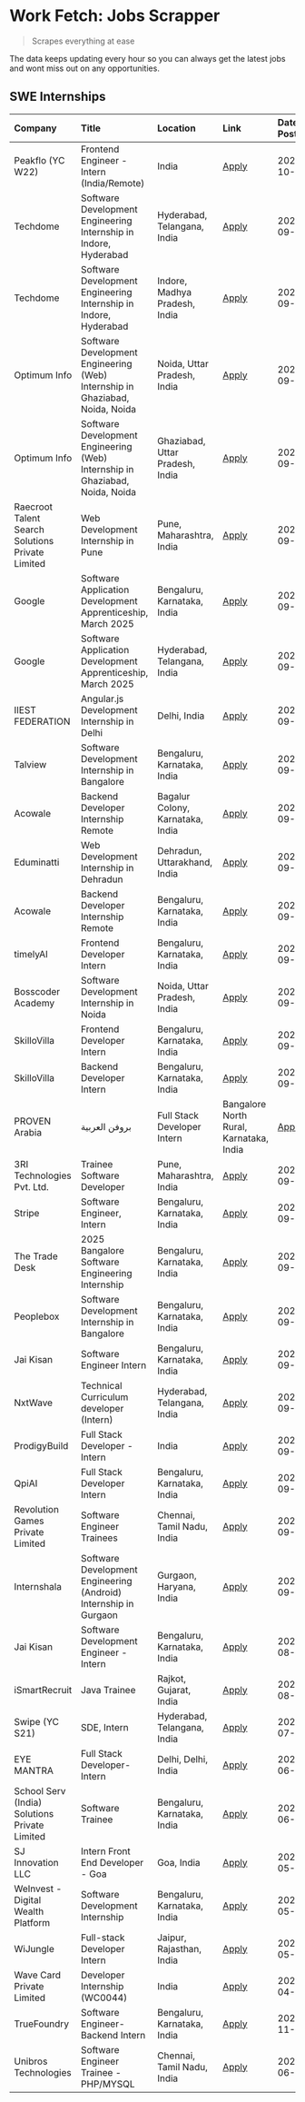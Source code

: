 # Work Fetch: Jobs Scrapper
> Scrapes everything at ease

The data keeps updating every hour so you can always get the latest jobs and wont miss out on any opportunities.

## SWE Internships
<!--START_SECTION:workfetch-->
| Company                                          | Title                                                                        | Location                                | Link                                                                                                                                                                                                                                                                              | Date Posted   |
|:-------------------------------------------------|:-----------------------------------------------------------------------------|:----------------------------------------|:----------------------------------------------------------------------------------------------------------------------------------------------------------------------------------------------------------------------------------------------------------------------------------|:--------------|
| Peakflo (YC W22)                                 | Frontend Engineer - Intern (India/Remote)                                    | India                                   | [Apply](https://in.linkedin.com/jobs/view/frontend-engineer-intern-india-remote-at-peakflo-yc-w22-4037729755?position=21&pageNum=0&refId=Q%2BfvFylEBLv5Mm7v5P3ZfQ%3D%3D&trackingId=ce1HyjBkRmhci2Zl%2FNCKYw%3D%3D)                                                                | 2024-10-01    |
| Techdome                                         | Software Development Engineering Internship in Indore, Hyderabad             | Hyderabad, Telangana, India             | [Apply](https://in.linkedin.com/jobs/view/software-development-engineering-internship-in-indore-hyderabad-at-techdome-4039243553?position=54&pageNum=0&refId=Q%2BfvFylEBLv5Mm7v5P3ZfQ%3D%3D&trackingId=z1EpDs%2FWRkY2lhPeyOY1fQ%3D%3D)                                            | 2024-09-30    |
| Techdome                                         | Software Development Engineering Internship in Indore, Hyderabad             | Indore, Madhya Pradesh, India           | [Apply](https://in.linkedin.com/jobs/view/software-development-engineering-internship-in-indore-hyderabad-at-techdome-4039245043?position=60&pageNum=0&refId=Q%2BfvFylEBLv5Mm7v5P3ZfQ%3D%3D&trackingId=s75P%2BcnIRy1odLPQFyi5ew%3D%3D)                                            | 2024-09-30    |
| Optimum Info                                     | Software Development Engineering (Web) Internship in Ghaziabad, Noida, Noida | Noida, Uttar Pradesh, India             | [Apply](https://in.linkedin.com/jobs/view/software-development-engineering-web-internship-in-ghaziabad-noida-noida-at-optimum-info-4037042231?position=5&pageNum=0&refId=Q%2BfvFylEBLv5Mm7v5P3ZfQ%3D%3D&trackingId=mgqwDmqYMF1%2FXrb5BVTnyw%3D%3D)                                | 2024-09-27    |
| Optimum Info                                     | Software Development Engineering (Web) Internship in Ghaziabad, Noida, Noida | Ghaziabad, Uttar Pradesh, India         | [Apply](https://in.linkedin.com/jobs/view/software-development-engineering-web-internship-in-ghaziabad-noida-noida-at-optimum-info-4037041629?position=6&pageNum=0&refId=Q%2BfvFylEBLv5Mm7v5P3ZfQ%3D%3D&trackingId=y6xNzn6GXs2FqHxp%2BBbuow%3D%3D)                                | 2024-09-27    |
| Raecroot Talent Search Solutions Private Limited | Web Development Internship in Pune                                           | Pune, Maharashtra, India                | [Apply](https://in.linkedin.com/jobs/view/web-development-internship-in-pune-at-raecroot-talent-search-solutions-private-limited-4034584677?position=48&pageNum=0&refId=Q%2BfvFylEBLv5Mm7v5P3ZfQ%3D%3D&trackingId=9K7334BMPt0Din%2By%2FIds%2FA%3D%3D)                             | 2024-09-26    |
| Google                                           | Software Application Development Apprenticeship, March 2025                  | Bengaluru, Karnataka, India             | [Apply](https://in.linkedin.com/jobs/view/software-application-development-apprenticeship-march-2025-at-google-4032957527?position=2&pageNum=0&refId=Q%2BfvFylEBLv5Mm7v5P3ZfQ%3D%3D&trackingId=Zv%2BUmjOMC%2Blb%2FAXCD0Cm%2Fw%3D%3D)                                              | 2024-09-24    |
| Google                                           | Software Application Development Apprenticeship, March 2025                  | Hyderabad, Telangana, India             | [Apply](https://in.linkedin.com/jobs/view/software-application-development-apprenticeship-march-2025-at-google-4032957528?position=3&pageNum=0&refId=Q%2BfvFylEBLv5Mm7v5P3ZfQ%3D%3D&trackingId=dRZxigcVZUWHRJN2k%2FoRQA%3D%3D)                                                    | 2024-09-24    |
| IIEST FEDERATION                                 | Angular.js Development Internship in Delhi                                   | Delhi, India                            | [Apply](https://in.linkedin.com/jobs/view/angular-js-development-internship-in-delhi-at-iiest-federation-4034407085?position=53&pageNum=0&refId=Q%2BfvFylEBLv5Mm7v5P3ZfQ%3D%3D&trackingId=vJsGUOXIkvwr4%2FQWOu2FFg%3D%3D)                                                         | 2024-09-24    |
| Talview                                          | Software Development Internship in Bangalore                                 | Bengaluru, Karnataka, India             | [Apply](https://in.linkedin.com/jobs/view/software-development-internship-in-bangalore-at-talview-4033703077?position=11&pageNum=0&refId=Q%2BfvFylEBLv5Mm7v5P3ZfQ%3D%3D&trackingId=vTm9PVTE%2BFTfCXx4HkuyLA%3D%3D)                                                                | 2024-09-23    |
| Acowale                                          | Backend Developer Internship Remote                                          | Bagalur Colony, Karnataka, India        | [Apply](https://in.linkedin.com/jobs/view/backend-developer-internship-remote-at-acowale-4030088707?position=17&pageNum=0&refId=Q%2BfvFylEBLv5Mm7v5P3ZfQ%3D%3D&trackingId=z6J87SbiOcUOyb0zmafjXw%3D%3D)                                                                           | 2024-09-21    |
| Eduminatti                                       | Web Development Internship in Dehradun                                       | Dehradun, Uttarakhand, India            | [Apply](https://in.linkedin.com/jobs/view/web-development-internship-in-dehradun-at-eduminatti-4032105381?position=24&pageNum=0&refId=Q%2BfvFylEBLv5Mm7v5P3ZfQ%3D%3D&trackingId=t55iFkTg3nXf0rfN682h0w%3D%3D)                                                                     | 2024-09-21    |
| Acowale                                          | Backend Developer Internship Remote                                          | Bengaluru, Karnataka, India             | [Apply](https://in.linkedin.com/jobs/view/backend-developer-internship-remote-at-acowale-4030975489?position=10&pageNum=0&refId=Q%2BfvFylEBLv5Mm7v5P3ZfQ%3D%3D&trackingId=pN4YQGwKb4oVnmM2vyBGzA%3D%3D)                                                                           | 2024-09-20    |
| timelyAI                                         | Frontend Developer Intern                                                    | Bengaluru, Karnataka, India             | [Apply](https://in.linkedin.com/jobs/view/frontend-developer-intern-at-timelyai-4030925040?position=15&pageNum=0&refId=Q%2BfvFylEBLv5Mm7v5P3ZfQ%3D%3D&trackingId=Osl5GeHWUi430d%2BKhc%2FWpg%3D%3D)                                                                                | 2024-09-20    |
| Bosscoder Academy                                | Software Development Internship in Noida                                     | Noida, Uttar Pradesh, India             | [Apply](https://in.linkedin.com/jobs/view/software-development-internship-in-noida-at-bosscoder-academy-4031161323?position=19&pageNum=0&refId=Q%2BfvFylEBLv5Mm7v5P3ZfQ%3D%3D&trackingId=gCv1Dz%2BdQgkSLcqJLVIsDA%3D%3D)                                                          | 2024-09-20    |
| SkilloVilla                                      | Frontend Developer Intern                                                    | Bengaluru, Karnataka, India             | [Apply](https://in.linkedin.com/jobs/view/frontend-developer-intern-at-skillovilla-4025873510?position=8&pageNum=0&refId=Q%2BfvFylEBLv5Mm7v5P3ZfQ%3D%3D&trackingId=AmiSzXZaz%2Fmlp%2BdRs52ZWQ%3D%3D)                                                                              | 2024-09-17    |
| SkilloVilla                                      | Backend Developer Intern                                                     | Bengaluru, Karnataka, India             | [Apply](https://in.linkedin.com/jobs/view/backend-developer-intern-at-skillovilla-4025860894?position=12&pageNum=0&refId=Q%2BfvFylEBLv5Mm7v5P3ZfQ%3D%3D&trackingId=pV8CtLs4vShXCy3bNVg37w%3D%3D)                                                                                  | 2024-09-17    |
| PROVEN Arabia | بروفن العربية                    | Full Stack Developer Intern                                                  | Bangalore North Rural, Karnataka, India | [Apply](https://in.linkedin.com/jobs/view/full-stack-developer-intern-at-proven-arabia-%D8%A8%D8%B1%D9%88%D9%81%D9%86-%D8%A7%D9%84%D8%B9%D8%B1%D8%A8%D9%8A%D8%A9-4028862862?position=51&pageNum=0&refId=Q%2BfvFylEBLv5Mm7v5P3ZfQ%3D%3D&trackingId=exv%2BNsRU1H2EuqOx5Hedjg%3D%3D) | 2024-09-17    |
| 3RI Technologies Pvt. Ltd.                       | Trainee  Software Developer                                                  | Pune, Maharashtra, India                | [Apply](https://in.linkedin.com/jobs/view/trainee-software-developer-at-3ri-technologies-pvt-ltd-4026688364?position=28&pageNum=0&refId=Q%2BfvFylEBLv5Mm7v5P3ZfQ%3D%3D&trackingId=3ZHLZH%2BqlTNXRErA22VqGg%3D%3D)                                                                 | 2024-09-15    |
| Stripe                                           | Software Engineer, Intern                                                    | Bengaluru, Karnataka, India             | [Apply](https://in.linkedin.com/jobs/view/software-engineer-intern-at-stripe-4008214242?position=4&pageNum=0&refId=Q%2BfvFylEBLv5Mm7v5P3ZfQ%3D%3D&trackingId=OALoRnlPI6kcoB9gwxiqhA%3D%3D)                                                                                        | 2024-09-13    |
| The Trade Desk                                   | 2025 Bangalore Software Engineering Internship                               | Bengaluru, Karnataka, India             | [Apply](https://in.linkedin.com/jobs/view/2025-bangalore-software-engineering-internship-at-the-trade-desk-3987456531?position=13&pageNum=0&refId=Q%2BfvFylEBLv5Mm7v5P3ZfQ%3D%3D&trackingId=nRAsK2A1wMlUFOMY%2Fgp%2BHQ%3D%3D)                                                     | 2024-09-11    |
| Peoplebox                                        | Software Development Internship in Bangalore                                 | Bengaluru, Karnataka, India             | [Apply](https://in.linkedin.com/jobs/view/software-development-internship-in-bangalore-at-peoplebox-4022411601?position=14&pageNum=0&refId=Q%2BfvFylEBLv5Mm7v5P3ZfQ%3D%3D&trackingId=6wBn7%2BmqRlxg6wuvLQimsg%3D%3D)                                                              | 2024-09-10    |
| Jai Kisan                                        | Software Engineer Intern                                                     | Bengaluru, Karnataka, India             | [Apply](https://in.linkedin.com/jobs/view/software-engineer-intern-at-jai-kisan-4024075360?position=35&pageNum=0&refId=Q%2BfvFylEBLv5Mm7v5P3ZfQ%3D%3D&trackingId=3dQr2PtC8ixTY3or1s6cJg%3D%3D)                                                                                    | 2024-09-09    |
| NxtWave                                          | Technical Curriculum developer (Intern)                                      | Hyderabad, Telangana, India             | [Apply](https://in.linkedin.com/jobs/view/technical-curriculum-developer-intern-at-nxtwave-4020462207?position=37&pageNum=0&refId=Q%2BfvFylEBLv5Mm7v5P3ZfQ%3D%3D&trackingId=efFA4rJ43m%2BGzYV7k70vHQ%3D%3D)                                                                       | 2024-09-09    |
| ProdigyBuild                                     | Full Stack Developer - Intern                                                | India                                   | [Apply](https://in.linkedin.com/jobs/view/full-stack-developer-intern-at-prodigybuild-4019591942?position=44&pageNum=0&refId=Q%2BfvFylEBLv5Mm7v5P3ZfQ%3D%3D&trackingId=057OSt%2Fikm3hOZ02X0C21Q%3D%3D)                                                                            | 2024-09-08    |
| QpiAI                                            | Full Stack Developer Intern                                                  | Bengaluru, Karnataka, India             | [Apply](https://in.linkedin.com/jobs/view/full-stack-developer-intern-at-qpiai-4017395346?position=31&pageNum=0&refId=Q%2BfvFylEBLv5Mm7v5P3ZfQ%3D%3D&trackingId=%2Fuz23jlacTGD50ymhTRR1A%3D%3D)                                                                                   | 2024-09-06    |
| Revolution Games Private Limited                 | Software Engineer Trainees                                                   | Chennai, Tamil Nadu, India              | [Apply](https://in.linkedin.com/jobs/view/software-engineer-trainees-at-revolution-games-private-limited-4015912927?position=27&pageNum=0&refId=Q%2BfvFylEBLv5Mm7v5P3ZfQ%3D%3D&trackingId=XJsj%2FYxM%2FOOLjD%2FcRQ751Q%3D%3D)                                                     | 2024-09-02    |
| Internshala                                      | Software Development Engineering (Android) Internship in Gurgaon             | Gurgaon, Haryana, India                 | [Apply](https://in.linkedin.com/jobs/view/software-development-engineering-android-internship-in-gurgaon-at-internshala-4015471580?position=20&pageNum=0&refId=Q%2BfvFylEBLv5Mm7v5P3ZfQ%3D%3D&trackingId=kKlN92W0rtciYSj3vqEJ0g%3D%3D)                                            | 2024-09-01    |
| Jai Kisan                                        | Software Development Engineer - Intern                                       | Bengaluru, Karnataka, India             | [Apply](https://in.linkedin.com/jobs/view/software-development-engineer-intern-at-jai-kisan-4027288169?position=25&pageNum=0&refId=Q%2BfvFylEBLv5Mm7v5P3ZfQ%3D%3D&trackingId=wGlVy8skJcEdXwyfMTtGIA%3D%3D)                                                                        | 2024-08-22    |
| iSmartRecruit                                    | Java Trainee                                                                 | Rajkot, Gujarat, India                  | [Apply](https://in.linkedin.com/jobs/view/java-trainee-at-ismartrecruit-3992301825?position=29&pageNum=0&refId=Q%2BfvFylEBLv5Mm7v5P3ZfQ%3D%3D&trackingId=7ROyhT3DPYNS89KYI5Nk7A%3D%3D)                                                                                            | 2024-08-06    |
| Swipe (YC S21)                                   | SDE, Intern                                                                  | Hyderabad, Telangana, India             | [Apply](https://in.linkedin.com/jobs/view/sde-intern-at-swipe-yc-s21-3980368092?position=36&pageNum=0&refId=Q%2BfvFylEBLv5Mm7v5P3ZfQ%3D%3D&trackingId=2wHQb2d8UHXds2jokzWpKw%3D%3D)                                                                                               | 2024-07-22    |
| EYE MANTRA                                       | Full Stack Developer- Intern                                                 | Delhi, Delhi, India                     | [Apply](https://in.linkedin.com/jobs/view/full-stack-developer-intern-at-eye-mantra-3960988037?position=42&pageNum=0&refId=Q%2BfvFylEBLv5Mm7v5P3ZfQ%3D%3D&trackingId=fSK7TBDI5Xa0gphYQp%2FnEA%3D%3D)                                                                              | 2024-06-28    |
| School Serv (India) Solutions Private Limited    | Software Trainee                                                             | Bengaluru, Karnataka, India             | [Apply](https://in.linkedin.com/jobs/view/software-trainee-at-school-serv-india-solutions-private-limited-3953917603?position=59&pageNum=0&refId=Q%2BfvFylEBLv5Mm7v5P3ZfQ%3D%3D&trackingId=zY58k%2BNKgnFCg4TJKLizmg%3D%3D)                                                        | 2024-06-19    |
| SJ Innovation LLC                                | Intern Front End Developer - Goa                                             | Goa, India                              | [Apply](https://in.linkedin.com/jobs/view/intern-front-end-developer-goa-at-sj-innovation-llc-3931678611?position=22&pageNum=0&refId=Q%2BfvFylEBLv5Mm7v5P3ZfQ%3D%3D&trackingId=snE51StWw3xsxJMbXcAHKA%3D%3D)                                                                      | 2024-05-24    |
| WeInvest - Digital Wealth Platform               | Software Development Internship                                              | Bengaluru, Karnataka, India             | [Apply](https://in.linkedin.com/jobs/view/software-development-internship-at-weinvest-digital-wealth-platform-3912867225?position=9&pageNum=0&refId=Q%2BfvFylEBLv5Mm7v5P3ZfQ%3D%3D&trackingId=%2FVfhD0d1j700r%2BGRndxCUA%3D%3D)                                                   | 2024-05-01    |
| WiJungle                                         | Full-stack Developer Intern                                                  | Jaipur, Rajasthan, India                | [Apply](https://in.linkedin.com/jobs/view/full-stack-developer-intern-at-wijungle-3912864543?position=33&pageNum=0&refId=Q%2BfvFylEBLv5Mm7v5P3ZfQ%3D%3D&trackingId=x%2FLPJG8y1oUD2WepTl%2BfeQ%3D%3D)                                                                              | 2024-05-01    |
| Wave Card Private Limited                        | Developer Internship (WC0044)                                                | India                                   | [Apply](https://in.linkedin.com/jobs/view/developer-internship-wc0044-at-wave-card-private-limited-3900079966?position=41&pageNum=0&refId=Q%2BfvFylEBLv5Mm7v5P3ZfQ%3D%3D&trackingId=8TFVIiYO7yGSTmrhWDKHIw%3D%3D)                                                                 | 2024-04-15    |
| TrueFoundry                                      | Software Engineer-Backend Intern                                             | Bengaluru, Karnataka, India             | [Apply](https://in.linkedin.com/jobs/view/software-engineer-backend-intern-at-truefoundry-3779508170?position=40&pageNum=0&refId=Q%2BfvFylEBLv5Mm7v5P3ZfQ%3D%3D&trackingId=F8x0UNlFaDwiRuOgWCKWFQ%3D%3D)                                                                          | 2023-11-10    |
| Unibros Technologies                             | Software Engineer Trainee - PHP/MYSQL                                        | Chennai, Tamil Nadu, India              | [Apply](https://in.linkedin.com/jobs/view/software-engineer-trainee-php-mysql-at-unibros-technologies-3656599241?position=34&pageNum=0&refId=Q%2BfvFylEBLv5Mm7v5P3ZfQ%3D%3D&trackingId=AMUOSq6AYJVbur%2FBP0E2sA%3D%3D)                                                            | 2023-06-12    |
<!--END_SECTION:workfetch-->
